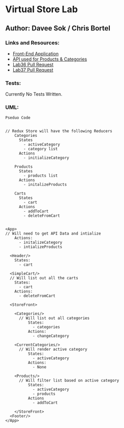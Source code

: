 # Virtual Store Lab

## Author: Davee Sok / Chris Bortel

### Links and Resources:

<!-- - [ci/cd](http://xyz.com) (GitHub Actions) -->

- [Front-End Application](https://daveesvirtualstorelab.netlify.app/)
- [API used for Products & Categories](https://davee-auth-api-server.herokuapp.com/)
- [Lab36 Pull Request](https://github.com/davee-401-advanced-javascript/storefront/pull/1)
- [Lab37 Pull Request](https://github.com/davee-401-advanced-javascript/storefront/pull/3)

### Tests:

<!-- - How do you run tests?
- Any tests of note?
- Describe any tests that you did not complete, skipped, etc -->

Currently No Tests Written.

### UML:

<!-- Link to an image of the UML for your application and response to events -->

```
Pseduo Code


// Redux Store will have the following Reducers
    Categories
      States
        - activeCategory
        - category list
      Actions
        - initializeCategory

    Products
      States
        - products list
      Actions
        - initalizeProducts

    Carts
      States
        - cart
      Actions
        - addToCart
        - deleteFromCart


<App>
// Will need to get API Data and intialize
    Actions:
      - initalizeCategory
      - intializeProducts

  <Header/>
    States:
      - cart

  <SimpleCart/>
  // Will list out all the carts
    States:
      - cart
    Actions:
      - deleteFromCart

  <StoreFront>

    <Categories/>
      // Will list out all categories
          States:
            - categories
          Actions:
            - changeCategory

    <CurrentCategories/>
      // Will render active category
          States:
            - activeCategory
          Actions:
            - None

    <Products/>
      // Will filter list based on active category
          States:
            - activeCategory
            - products
          Actions
            - addToCart

    </StoreFront>
  <Footer/>
</App>


```
